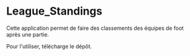 # League_Standings

Cette application permet de faire des classements des équipes de foot après une partie.

Pour l'utiliser, télécharge le dépôt.


